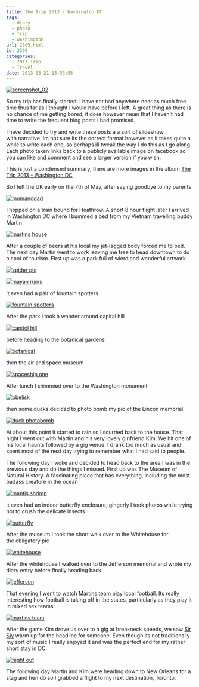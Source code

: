 ```yaml
---
title: The Trip 2013 - Washington DC
tags:
  - diary
  - photo
  - Trip
  - washington
url: 2509.html
id: 2509
categories:
  - 2013 Trip
  - Travel
date: 2013-05-21 15:58:55
---
```


[![screenshot_02](https://mikecann.co.uk/wp-content/uploads/2013/05/screenshot_02.png)](https://mikecann.co.uk/wp-content/uploads/2013/05/screenshot_02.png)

So my trip has finally started! I have not had anywhere near as much free time thus far as I thought I would have before I left. A great thing as there is no chance of me getting bored, it does however mean that I haven't had time to write the frequent blog posts I had promised.

<!-- more -->

I have decided to try and write these posts a a sort of slideshow with narrative  Im not sure its the correct format however as it takes quite a while to write each one, so perhaps ill tweak the way I do this as I go along. Each photo taken links back to a publicly available image on facebook so you can like and comment and see a larger version if you wish.

This is just a condensed summary, there are more images in the album [The Trip 2013 - Washington DC](https://www.facebook.com/media/set/?set=a.10151640158721031.1073741830.593661030&type=1&l=5197ba3b4a)

So I left the UK early on the 7th of May, after saying goodbye to my parents

[![mumanddad](https://mikecann.co.uk/wp-content/uploads/2013/05/mumanddad.jpg)](https://www.facebook.com/photo.php?fbid=10151640173181031&set=a.10151640158721031.1073741830.593661030&type=3&theater)

I hopped on a train bound for Heathrow. A short 8 hour flight later I arrived in Washington DC where I bummed a bed from my Vietnam travelling buddy Martin

[![martins house](https://mikecann.co.uk/wp-content/uploads/2013/05/martins-house.jpg)](https://www.facebook.com/photo.php?fbid=10151640179236031&set=a.10151640158721031.1073741830.593661030&type=3&theater)

After a couple of beers at his local my jet-lagged body forced me to bed. The next day Martin went to work leaving me free to head downtown to do a spot of tourism. First up was a park full of wierd and wonderful artwork

[![spider pic](https://mikecann.co.uk/wp-content/uploads/2013/05/spider-pic.jpg)](https://www.facebook.com/photo.php?fbid=10151640190041031&set=a.10151640158721031.1073741830.593661030&type=3&theater)

[![mayan ruins](https://mikecann.co.uk/wp-content/uploads/2013/05/mayan-ruins.jpg)](https://www.facebook.com/photo.php?fbid=10151640194986031&set=a.10151640158721031.1073741830.593661030&type=3&theater)

it even had a pair of fountain spotters

[![fountain spotters](https://mikecann.co.uk/wp-content/uploads/2013/05/fountain-spotters.jpg)](https://www.facebook.com/photo.php?fbid=10151640191006031&set=a.10151640158721031.1073741830.593661030&type=3&theater)

After the park I took a wander around capital hill

[![capitol hill](https://mikecann.co.uk/wp-content/uploads/2013/05/capitol-hill.jpg)](https://www.facebook.com/photo.php?fbid=10151640198656031&set=a.10151640158721031.1073741830.593661030&type=3&theater)

before heading to the botanical gardens

[![botanical](https://mikecann.co.uk/wp-content/uploads/2013/05/botanical.jpg)](https://www.facebook.com/photo.php?fbid=10151640212346031&set=a.10151640158721031.1073741830.593661030&type=3&theater)

then the air and space museum

[![spaceship one](https://mikecann.co.uk/wp-content/uploads/2013/05/spaceship-one.jpg)](https://www.facebook.com/photo.php?fbid=10151640223256031&set=a.10151640158721031.1073741830.593661030&type=3&theater)

After lunch I shimmied over to the Washington monument

[![obelisk](https://mikecann.co.uk/wp-content/uploads/2013/05/obelisk.jpg)](https://www.facebook.com/photo.php?fbid=10151640227906031&set=a.10151640158721031.1073741830.593661030&type=3&theater)

then some ducks decided to photo bomb my pic of the Lincon memorial.

[![duck photobomb](https://mikecann.co.uk/wp-content/uploads/2013/05/duck-photobomb.jpg)](https://www.facebook.com/photo.php?fbid=10151640231586031&set=a.10151640158721031.1073741830.593661030&type=3&theater)

At about this point it started to rain so I scurried back to the house. That night I went out with Martin and his very lovely girlfriend Kim. We hit one of his local haunts followed by a gig venue. I drank too much as usual and spent most of the next day trying to remember what I had said to people.

The following day I woke and decided to head back to the area I was in the previous day and do the things I missed. First up was The Museum of Natural History. A fascinating place that has everything, including the most badass creature in the ocean

[![mantis shrimp](https://mikecann.co.uk/wp-content/uploads/2013/05/mantis-shrimp.jpg)](https://www.facebook.com/photo.php?fbid=10151640234691031&set=a.10151640158721031.1073741830.593661030&type=3&theater)

it even had an indoor butterfly enclosure, gingerly I took photos while trying not to crush the delicate insects

[![butterfly](https://mikecann.co.uk/wp-content/uploads/2013/05/butterfly.jpg)](https://www.facebook.com/photo.php?fbid=10151640242761031&set=a.10151640158721031.1073741830.593661030&type=3&theater)

After the museum I took the short walk over to the Whitehouse for the obligatory pic

[![whitehouse](https://mikecann.co.uk/wp-content/uploads/2013/05/whitehouse.jpg)](https://www.facebook.com/photo.php?fbid=10151640243686031&set=a.10151640158721031.1073741830.593661030&type=3&theater)

After the whitehouse I walked over to the Jefferson memorial and wrote my diary entry before finally heading back.

[![jefferson](https://mikecann.co.uk/wp-content/uploads/2013/05/jefferson.jpg)](https://www.facebook.com/photo.php?fbid=10151640246986031&set=a.10151640158721031.1073741830.593661030&type=3&theater)

That evening I went to watch Martins team play local football. Its really interesting how football is taking off in the states, particularly as they play it in mixed sex teams.

[![martins team](https://mikecann.co.uk/wp-content/uploads/2013/05/martins-team.jpg)](https://www.facebook.com/photo.php?fbid=10151640247956031&set=a.10151640158721031.1073741830.593661030&type=3&theater)

After the game Kim drove us over to a gig at breakneck speeds, we saw [Sir Sly](https://soundcloud.com/sirsly) warm up for the headline for someone. Even though its not traditionally my sort of music I really enjoyed it and was the perfect end for my rather short stay in DC.

[![night out](https://mikecann.co.uk/wp-content/uploads/2013/05/night-out.jpg)](https://www.facebook.com/photo.php?fbid=10151640248756031&set=a.10151640158721031.1073741830.593661030&type=3&theater)

The following day Martin and Kim were heading down to New Orleans for a stag and hen do so I grabbed a flight to my next destination, Toronto.
